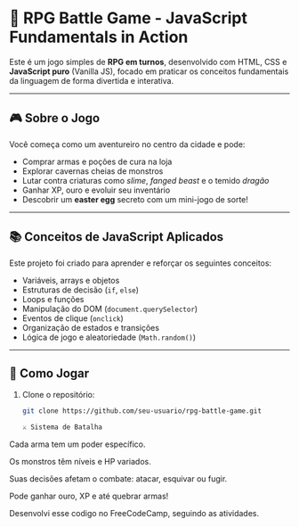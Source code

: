 # 🧙 RPG Battle Game - JavaScript Fundamentals in Action

Este é um jogo simples de **RPG em turnos**, desenvolvido com HTML, CSS e **JavaScript puro** (Vanilla JS), focado em praticar os conceitos fundamentais da linguagem de forma divertida e interativa.

---

## 🎮 Sobre o Jogo

Você começa como um aventureiro no centro da cidade e pode:

- Comprar armas e poções de cura na loja
- Explorar cavernas cheias de monstros
- Lutar contra criaturas como *slime*, *fanged beast* e o temido *dragão*
- Ganhar XP, ouro e evoluir seu inventário
- Descobrir um **easter egg** secreto com um mini-jogo de sorte!

---

## 📚 Conceitos de JavaScript Aplicados

Este projeto foi criado para aprender e reforçar os seguintes conceitos:

- Variáveis, arrays e objetos
- Estruturas de decisão (`if`, `else`)
- Loops e funções
- Manipulação do DOM (`document.querySelector`)
- Eventos de clique (`onclick`)
- Organização de estados e transições
- Lógica de jogo e aleatoriedade (`Math.random()`)

---

## 🧪 Como Jogar

1. Clone o repositório:
   ```bash
   git clone https://github.com/seu-usuario/rpg-battle-game.git
   
   ⚔️ Sistema de Batalha
Cada arma tem um poder específico.

Os monstros têm níveis e HP variados.

Suas decisões afetam o combate: atacar, esquivar ou fugir.

Pode ganhar ouro, XP e até quebrar armas!

Desenvolvi esse codigo no FreeCodeCamp, seguindo as atividades.
